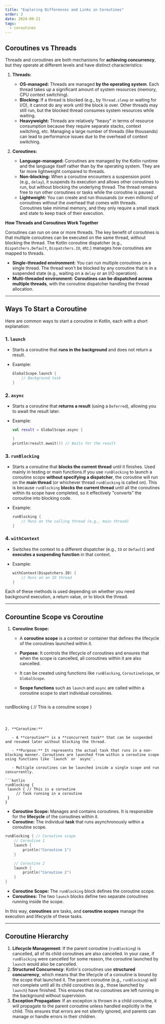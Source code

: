 ```yaml
---
title: "Exploring Differences and Links in Coroutines"
order: 3
date: 2024-09-21
tags:
  - coroutines
---
```


## Coroutines vs Threads

Threads and coroutines are both mechanisms for **achieving concurrency**, but they operate at different levels and have distinct characteristics:

1. **Threads:**
    - **OS-managed:** Threads are managed **by the operating system**. Each thread takes up a significant amount of system resources (memory, CPU context switching).
    - **Blocking:** If a thread is blocked (e.g., by `Thread.sleep` or waiting for I/O), it cannot do any work until the block is over. Other threads may still run, but the blocked thread consumes system resources while waiting.
    - **Heavyweight:** Threads are relatively "heavy" in terms of resource consumption because they require separate stacks, context switching, etc. Managing a large number of threads (like thousands) can lead to performance issues due to the overhead of context switching.

2. **Coroutines:**
    - **Language-managed:** Coroutines are managed by the Kotlin runtime and the language itself rather than by the operating system. They are far more lightweight compared to threads.
    - **Non-blocking:** When a coroutine encounters a suspension point (e.g., `delay`), it suspends its execution and allows other coroutines to run, but without blocking the underlying thread. The thread remains free to run other coroutines or tasks while the coroutine is paused.
    - **Lightweight:** You can create and run thousands (or even millions) of coroutines without the overhead that comes with threads. Coroutines take minimal memory, and they only require a small stack and state to keep track of their execution.



**How Threads and Coroutines Work Together**

Coroutines can run on one or more threads. The key benefit of coroutines is that multiple coroutines can be executed on the same thread, without blocking the thread. The Kotlin coroutine dispatcher (e.g., `Dispatchers.Default`, `Dispatchers.IO`, etc.) manages how coroutines are mapped to threads.

- **Single-threaded environment:** You can run multiple coroutines on a single thread. The thread won't be blocked by any coroutine that is in a suspended state (e.g., waiting on a `delay` or an I/O operation).
- **Multi-threaded environment:** **Coroutines can be dispatched across multiple threads**, with the coroutine dispatcher handling the thread allocation.

----------------------------------------------------------------
## Ways To Start a Coroutine

Here are common ways to start a coroutine in Kotlin, each with a short explanation:

### 1. **`launch`**

- Starts a coroutine that **runs in the background** and does not return a result.

- Example:

  ```kotlin
  GlobalScope.launch {
      // Background task
  }
  ```

### 2. **`async`**

- Starts a coroutine that **returns a result** (using a `Deferred`), allowing you to await the result later.

- Example:

  ```kotlin
  val result = GlobalScope.async {
  
  }
  println(result.await()) // Waits for the result
  ```

### 3. **`runBlocking`**

- Starts a coroutine that **blocks the current thread** until it finishes. Used mainly in testing or main functions.If you use `runBlocking` to launch a coroutine scope **without specifying a dispatcher**, the coroutine will run on the **main thread** (or whichever thread `runBlocking` is called on). This is because `runBlocking` **blocks the current thread** until all the coroutines within its scope have completed, so it effectively "converts" the coroutine into blocking code.

- Example:

  ```kotlin
  runBlocking {
      // Runs on the calling thread (e.g., main thread)
  }
  ```

### 4. **`withContext`**

- Switches the context to a different dispatcher (e.g., `IO` or `Default`) and **executes a suspending function** in that context.

- Example:

  ```kotlin
  withContext(Dispatchers.IO) {
      // Runs on an IO thread
  }
  ```

Each of these methods is used depending on whether you need background execution, a return value, or to block the thread.



----------------------------------------------------------------
## Corountine Scope vs Coroutine

1. **Coroutine Scope:**

    - A **coroutine scope** is a context or container that defines the lifecycle of the coroutines launched within it.

    - **Purpose:** It controls the lifecycle of coroutines and ensures that when the scope is cancelled, all coroutines within it are also cancelled.

    - It can be created using functions like `runBlocking`, `CoroutineScope`, or `GlobalScope`.

    - **Scope functions** such as `launch` and `async` are called within a coroutine scope to start individual coroutines.

   ```kotlin
runBlocking {
// This is a coroutine scope
}
   ```



2. **Coroutine:**

      - A **coroutine** is a **concurrent task** that can be suspended and resumed later without blocking the thread.

      - **Purpose:** It represents the actual task that runs in a non-blocking manner. Coroutines are launched from within a coroutine scope using functions like `launch` or `async`.

      - Multiple coroutines can be launched inside a single scope and run concurrently.

   ```kotlin
runBlocking {
    launch { // This is a coroutine
        // Task running in a coroutine
    }
}
   ```



- **Coroutine Scope:** Manages and contains coroutines. It is responsible for the **lifecycle** of the coroutines within it.
- **Coroutine:** The individual **task** that runs asynchronously within a coroutine scope.

```kotlin
runBlocking { // Coroutine scope
    // Coroutine 1
    launch {
        println("Coroutine 1")
    }

    // Coroutine 2
    launch {
        println("Coroutine 2")
    }
}
```

- **Coroutine Scope:** The `runBlocking` block defines the coroutine scope.
- **Coroutines:** The two `launch` blocks define two separate coroutines running inside the scope.

In this way, **coroutines** are tasks, and **coroutine scopes** manage the execution and lifecycle of these tasks.

----------------------------------------------------------------


## Coroutine Hierarchy

1. **Lifecycle Management**: If the parent coroutine (`runBlocking`) is cancelled, all of its child coroutines are also cancelled. In your case, if `runBlocking` were cancelled for some reason, the coroutine launched by `launch` would also be cancelled.
2. **Structured Concurrency**: Kotlin's coroutines use **structured concurrency**, which means that the lifecycle of a coroutine is bound by the scope that launched it. The parent coroutine (e.g., `runBlocking`) will not complete until all its child coroutines (e.g., those launched by `launch`) have finished. This ensures that no coroutines are left running in the background without supervision.
3. **Exception Propagation**: If an exception is thrown in a child coroutine, it will propagate to the parent coroutine unless handled explicitly in the child. This ensures that errors are not silently ignored, and parents can manage or handle errors in their children.





